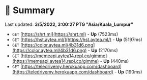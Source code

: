 # 📖 Summary
Last updated: **3/5/2022, 3:00:27 PTG "Asia/Kuala_Lumpur"**

- `GET` [https://shrt.ml](https://shrt.ml) - **Up** (7523ms)
- `GET` [https://hst.aytea.ml/](https://hst.aytea.ml/) - **Up** (5197ms)
- `GET` [https://color.aytea.ml/4b31d6.png](https://color.aytea.ml/4b31d6.png) - **Up** (2170ms)
- `GET` [https://memeapi.aytea14.repl.co/gimme](https://memeapi.aytea14.repl.co/gimme) - **Up** (440ms)
- `GET` [https://teledrivemy.herokuapp.com/dashboard](https://teledrivemy.herokuapp.com/dashboard) - **Up** (190ms)

